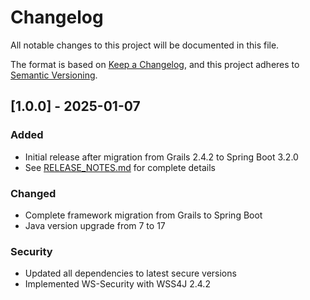 # Changelog

All notable changes to this project will be documented in this file.

The format is based on [Keep a Changelog](https://keepachangelog.com/en/1.0.0/),
and this project adheres to [Semantic Versioning](https://semver.org/spec/v2.0.0.html).

## [1.0.0] - 2025-01-07

### Added
- Initial release after migration from Grails 2.4.2 to Spring Boot 3.2.0
- See [RELEASE_NOTES.md](RELEASE_NOTES.md) for complete details

### Changed
- Complete framework migration from Grails to Spring Boot
- Java version upgrade from 7 to 17

### Security
- Updated all dependencies to latest secure versions
- Implemented WS-Security with WSS4J 2.4.2
